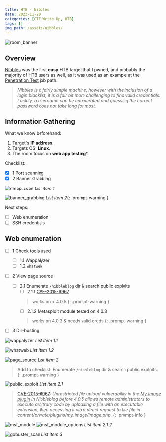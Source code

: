 ```yaml
---
title: HTB - Nibbles
date: 2023-11-20
categories: [CTF Write Up, HTB]
tags: []
img_path: /assets/nibbles/
---
```


![room_banner](nibbles_banner.png)

## Overview

[Nibbles](https://www.hackthebox.com/machines/nibbles) was the first **easy** HTB target that I pwned, and probably the majority of HTB users as well, as it was used as an example at the [Penetration Test](https://academy.hackthebox.com/path/preview/penetration-tester) job path.

> _Nibbles is a fairly simple machine, however with the inclusion of a login blacklist, it is a fair bit more challenging to find valid credentials. Luckily, a username can be enumerated and guessing the correct password does not take long for most._

<!-- general overview of what this room is about -->

## Information Gathering

What we know beforehand:
1. Target's **IP address**.
2. Targets OS: **Linux**.
3. The room focus on **web app testing***.

Checklist:
- [x] 1 Port scanning
- [x] 2 Banner Grabbing

![nmap_scan](nmap-scan.png)
_List item 1_

![banner_grabbing](banner_grabbing.png)
_List item 2_{: .prompt-warning }

Next steps:
- [ ] Web enumeration
- [ ] SSH credentials

## Web enumeration

- [ ] 1 Check tools used
  + [ ] 1.1 Wappalyzer
  + [ ] 1.2 `whatweb`
- [ ] 2 View page source
  + [ ] 2.1 Enumerate `/nibbleblog` dir & search public exploits
    + [ ] 2.1.1 [CVE-2015-6967](https://nvd.nist.gov/vuln/detail/CVE-2015-6967)
    > works on < 4.0.5
    {: .prompt-warning }
    + [ ] 2.1.2 Metasploit module tested on 4.0.3
    > works on 4.0.3 & needs valid creds
    {: .prompt-warning }
- [ ] 3 Dir-busting



![wappalyzer](Wappalyzer.png)
_List item 1.1_

![whatweb](whatweb.png)
_List item 1.2_

![page_source](web_server_page_source.png)
_List item 2_

> Add to checklist: Enumerate `/nibbleblog` dir & search public exploits. 
{: .prompt-warning }

![public_exploit](public_exploit.png)
_List item 2.1_

> [CVE-2015-6967](https://nvd.nist.gov/vuln/detail/CVE-2015-6967): _Unrestricted file upload vulnerability in the <u>My Image plugin</u> in Nibbleblog before 4.0.5 allows remote administrators to execute arbitrary code by uploading a file with an executable extension, then accessing it via a direct request to the file in content/private/plugins/my_image/image.php._
{: .prompt-info }

![msf_module](msf_exploit.png)
![msf_module_options](msf_exploit_options.png)
 _List item 2.1.2_

![gobuster_scan](gobuster-scan.png)
_List item 3_